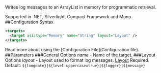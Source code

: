Writes log messages to an ArrayList in memory for programmatic retrieval. 

Supported in .NET, Silverlight, Compact Framework and Mono.
##Configuration Syntax
```xml
<targets>
  <target xsi:type="Memory" name="String" layout="Layout" />
</targets>
```
Read more about using the [Configuration File](Configuration file).
##Parameters
###General Options
_name_ - Name of the target.
###Layout Options
_layout_ - Layout used to format log messages. [Layout](Data-types) Required. Default: `${longdate}|${level:uppercase=true}|${logger}|${message}`